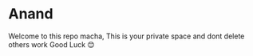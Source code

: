 # Anand
Welcome to this repo macha,
This is your private space and dont delete others work 
Good Luck 😊